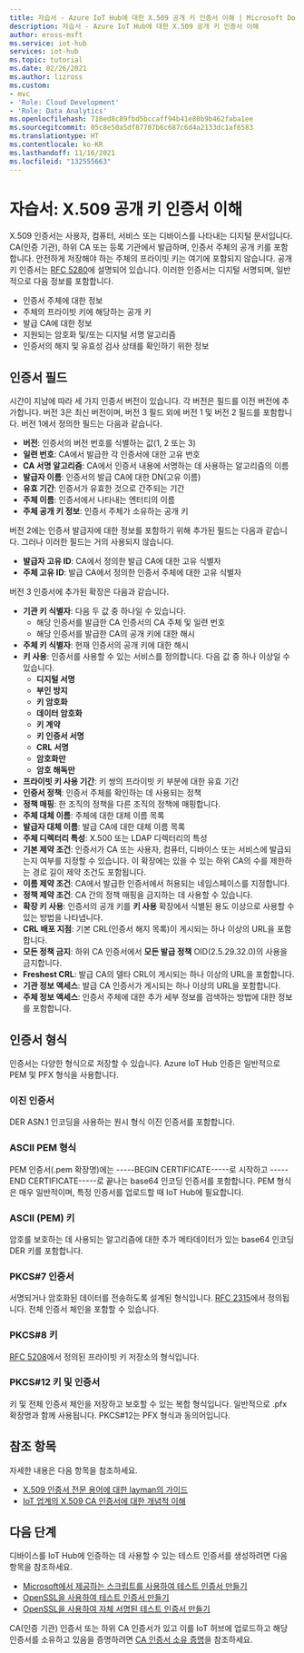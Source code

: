 ```yaml
---
title: 자습서 - Azure IoT Hub에 대한 X.509 공개 키 인증서 이해 | Microsoft Docs
description: 자습서 - Azure IoT Hub에 대한 X.509 공개 키 인증서 이해
author: eross-msft
ms.service: iot-hub
services: iot-hub
ms.topic: tutorial
ms.date: 02/26/2021
ms.author: lizross
ms.custom:
- mvc
- 'Role: Cloud Development'
- 'Role: Data Analytics'
ms.openlocfilehash: 718ed8c89fbd5bccaff94b41e80b9b462faba1ee
ms.sourcegitcommit: 05c8e50a5df87707b6c687c6d4a2133dc1af6583
ms.translationtype: HT
ms.contentlocale: ko-KR
ms.lasthandoff: 11/16/2021
ms.locfileid: "132555663"
---
```

# <a name="tutorial-understanding-x509-public-key-certificates"></a>자습서: X.509 공개 키 인증서 이해

X.509 인증서는 사용자, 컴퓨터, 서비스 또는 디바이스를 나타내는 디지털 문서입니다. CA(인증 기관), 하위 CA 또는 등록 기관에서 발급하며, 인증서 주체의 공개 키를 포함합니다. 안전하게 저장해야 하는 주체의 프라이빗 키는 여기에 포함되지 않습니다. 공개 키 인증서는 [RFC 5280](https://tools.ietf.org/html/rfc5280)에 설명되어 있습니다. 이러한 인증서는 디지털 서명되며, 일반적으로 다음 정보를 포함합니다.

* 인증서 주체에 대한 정보
* 주체의 프라이빗 키에 해당하는 공개 키
* 발급 CA에 대한 정보
* 지원되는 암호화 및/또는 디지털 서명 알고리즘
* 인증서의 해지 및 유효성 검사 상태를 확인하기 위한 정보

## <a name="certificate-fields"></a>인증서 필드

시간이 지남에 따라 세 가지 인증서 버전이 있습니다. 각 버전은 필드를 이전 버전에 추가합니다. 버전 3은 최신 버전이며, 버전 3 필드 외에 버전 1 및 버전 2 필드를 포함합니다. 버전 1에서 정의한 필드는 다음과 같습니다.

* **버전**: 인증서의 버전 번호를 식별하는 값(1, 2 또는 3)
* **일련 번호**: CA에서 발급한 각 인증서에 대한 고유 번호
* **CA 서명 알고리즘**: CA에서 인증서 내용에 서명하는 데 사용하는 알고리즘의 이름
* **발급자 이름**: 인증서의 발급 CA에 대한 DN(고유 이름)
* **유효 기간**: 인증서가 유효한 것으로 간주되는 기간
* **주체 이름**: 인증서에서 나타내는 엔터티의 이름
* **주체 공개 키 정보**: 인증서 주체가 소유하는 공개 키

버전 2에는 인증서 발급자에 대한 정보를 포함하기 위해 추가된 필드는 다음과 같습니다. 그러나 이러한 필드는 거의 사용되지 않습니다.

* **발급자 고유 ID**: CA에서 정의한 발급 CA에 대한 고유 식별자
* **주체 고유 ID**: 발급 CA에서 정의한 인증서 주체에 대한 고유 식별자

버전 3 인증서에 추가된 확장은 다음과 같습니다.

* **기관 키 식별자**: 다음 두 값 중 하나일 수 있습니다.
  * 해당 인증서를 발급한 CA 인증서의 CA 주체 및 일련 번호
  * 해당 인증서를 발급한 CA의 공개 키에 대한 해시
* **주체 키 식별자**: 현재 인증서의 공개 키에 대한 해시
* **키 사용**: 인증서를 사용할 수 있는 서비스를 정의합니다. 다음 값 중 하나 이상일 수 있습니다.
  * **디지털 서명**
  * **부인 방지**
  * **키 암호화**
  * **데이터 암호화**
  * **키 계약**
  * **키 인증서 서명**
  * **CRL 서명**
  * **암호화만**
  * **암호 해독만**
* **프라이빗 키 사용 기간**: 키 쌍의 프라이빗 키 부분에 대한 유효 기간
* **인증서 정책**: 인증서 주체를 확인하는 데 사용되는 정책
* **정책 매핑**: 한 조직의 정책을 다른 조직의 정책에 매핑합니다.
* **주체 대체 이름**: 주체에 대한 대체 이름 목록
* **발급자 대체 이름**: 발급 CA에 대한 대체 이름 목록
* **주체 디렉터리 특성**: X.500 또는 LDAP 디렉터리의 특성
* **기본 제약 조건**: 인증서가 CA 또는 사용자, 컴퓨터, 디바이스 또는 서비스에 발급되는지 여부를 지정할 수 있습니다. 이 확장에는 있을 수 있는 하위 CA의 수를 제한하는 경로 길이 제약 조건도 포함됩니다.
* **이름 제약 조건**: CA에서 발급한 인증서에서 허용되는 네임스페이스를 지정합니다.
* **정책 제약 조건**: CA 간의 정책 매핑을 금지하는 데 사용할 수 있습니다.
* **확장 키 사용**: 인증서의 공개 키를 **키 사용** 확장에서 식별된 용도 이상으로 사용할 수 있는 방법을 나타냅니다.
* **CRL 배포 지점**: 기본 CRL(인증서 해지 목록)이 게시되는 하나 이상의 URL을 포함합니다.
* **모든 정책 금지**: 하위 CA 인증서에서 **모든 발급 정책** OID(2.5.29.32.0)의 사용을 금지합니다.
* **Freshest CRL**: 발급 CA의 델타 CRL이 게시되는 하나 이상의 URL을 포함합니다.
* **기관 정보 액세스**: 발급 CA 인증서가 게시되는 하나 이상의 URL을 포함합니다.
* **주체 정보 액세스**: 인증서 주체에 대한 추가 세부 정보를 검색하는 방법에 대한 정보를 포함합니다.

## <a name="certificate-formats"></a>인증서 형식

인증서는 다양한 형식으로 저장할 수 있습니다. Azure IoT Hub 인증은 일반적으로 PEM 및 PFX 형식을 사용합니다.

### <a name="binary-certificate"></a>이진 인증서

DER ASN.1 인코딩을 사용하는 원시 형식 이진 인증서를 포함합니다.

### <a name="ascii-pem-format"></a>ASCII PEM 형식

PEM 인증서(.pem 확장명)에는 -----BEGIN CERTIFICATE-----로 시작하고 -----END CERTIFICATE-----로 끝나는 base64 인코딩 인증서를 포함합니다. PEM 형식은 매우 일반적이며, 특정 인증서를 업로드할 때 IoT Hub에 필요합니다.

### <a name="ascii-pem-key"></a>ASCII (PEM) 키

암호를 보호하는 데 사용되는 알고리즘에 대한 추가 메타데이터가 있는 base64 인코딩 DER 키를 포함합니다.

### <a name="pkcs7-certificate"></a>PKCS#7 인증서

서명되거나 암호화된 데이터를 전송하도록 설계된 형식입니다. [RFC 2315](https://tools.ietf.org/html/rfc2315)에서 정의됩니다. 전체 인증서 체인을 포함할 수 있습니다.

### <a name="pkcs8-key"></a>PKCS#8 키

[RFC 5208](https://tools.ietf.org/html/rfc5208)에서 정의된 프라이빗 키 저장소의 형식입니다.

### <a name="pkcs12-key-and-certificate"></a>PKCS#12 키 및 인증서

키 및 전체 인증서 체인을 저장하고 보호할 수 있는 복합 형식입니다. 일반적으로 .pfx 확장명과 함께 사용됩니다. PKCS#12는 PFX 형식과 동의어입니다.

## <a name="for-more-information"></a>참조 항목

자세한 내용은 다음 항목을 참조하세요.

* [X.509 인증서 전문 용어에 대한 layman의 가이드](https://techcommunity.microsoft.com/t5/internet-of-things/the-layman-s-guide-to-x-509-certificate-jargon/ba-p/2203540)
* [IoT 업계의 X.509 CA 인증서에 대한 개념적 이해](./iot-hub-x509ca-concept.md)

## <a name="next-steps"></a>다음 단계

디바이스를 IoT Hub에 인증하는 데 사용할 수 있는 테스트 인증서를 생성하려면 다음 항목을 참조하세요.

* [Microsoft에서 제공하는 스크립트를 사용하여 테스트 인증서 만들기](tutorial-x509-scripts.md)
* [OpenSSL을 사용하여 테스트 인증서 만들기](tutorial-x509-openssl.md)
* [OpenSSL을 사용하여 자체 서명된 테스트 인증서 만들기](tutorial-x509-self-sign.md)

CA(인증 기관) 인증서 또는 하위 CA 인증서가 있고 이를 IoT 허브에 업로드하고 해당 인증서를 소유하고 있음을 증명하려면 [CA 인증서 소유 증명](tutorial-x509-prove-possession.md)을 참조하세요.